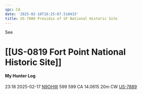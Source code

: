 ```yaml
---
spc: CA
date: '2025-02-18T16:25:07.510433'
title: US-7889 Presidio of SF National Historic Site
---
```


See 
# [[US-0819 Fort Point National Historic Site]]

#### My Hunter Log
23:18    2025-02-17    [N9OHW](https://qrz.com/db/N9OHW)    599    599    CA    14.0615    20m    CW    [US-7889](https://pota.app/#/park/US-7889)